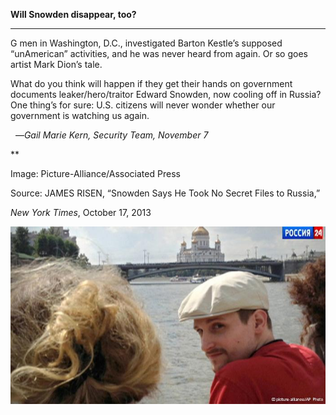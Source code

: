 **Will Snowden disappear, too?**

****

G men in Washington, D.C., investigated Barton Kestle’s supposed “unAmerican” activities, and he was never heard from again. Or so goes artist Mark Dion’s tale. 

What do you think will happen if they get their hands on government documents leaker/hero/traitor Edward Snowden, now cooling off in Russia? One thing’s for sure: U.S. citizens will never wonder whether our government is watching us again.  

  —*Gail Marie Kern, Security Team, November 7*

**

Image: Picture-Alliance/Associated Press

Source: JAMES RISEN, “Snowden Says He Took No Secret Files to Russia,” 

*New York Times*, October 17, 2013 

![](../images/13.11.07.Kern.SnowdenEDIT.jpg)
